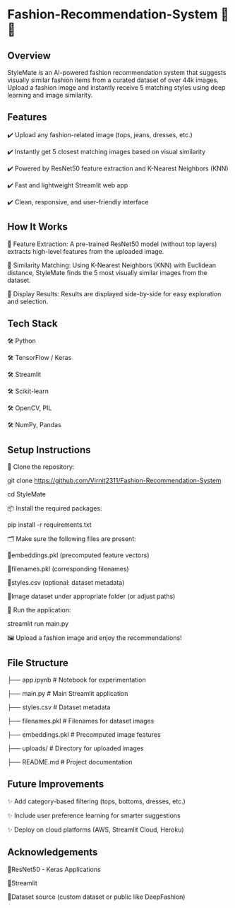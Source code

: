 # Fashion-Recommendation-System 👗🧥

## Overview
StyleMate is an AI-powered fashion recommendation system that suggests visually similar fashion items from a curated dataset of over 44k images. Upload a fashion image and instantly receive 5 matching styles using deep learning and image similarity.

## Features
✔️ Upload any fashion-related image (tops, jeans, dresses, etc.)

✔️ Instantly get 5 closest matching images based on visual similarity

✔️ Powered by ResNet50 feature extraction and K-Nearest Neighbors (KNN)

✔️ Fast and lightweight Streamlit web app

✔️ Clean, responsive, and user-friendly interface

## How It Works
🔹 Feature Extraction:
A pre-trained ResNet50 model (without top layers) extracts high-level features from the uploaded image.

🔹 Similarity Matching:
Using K-Nearest Neighbors (KNN) with Euclidean distance, StyleMate finds the 5 most visually similar images from the dataset.

🔹 Display Results:
Results are displayed side-by-side for easy exploration and selection.

## Tech Stack
🛠️ Python

🛠️ TensorFlow / Keras

🛠️ Streamlit

🛠️ Scikit-learn

🛠️ OpenCV, PIL

🛠️ NumPy, Pandas

## Setup Instructions
📂 Clone the repository:

git clone https://github.com/Virnit2311/Fashion-Recommendation-System

cd StyleMate

📦 Install the required packages:

pip install -r requirements.txt

🗂️ Make sure the following files are present:

🔹embeddings.pkl (precomputed feature vectors)

🔹filenames.pkl (corresponding filenames)

🔹styles.csv (optional: dataset metadata)

🔹Image dataset under appropriate folder (or adjust paths)

🚀 Run the application:

streamlit run main.py

🖼️ Upload a fashion image and enjoy the recommendations!

## File Structure

├── app.ipynb           # Notebook for experimentation

├── main.py             # Main Streamlit application

├── styles.csv          # Dataset metadata

├── filenames.pkl       # Filenames for dataset images

├── embeddings.pkl      # Precomputed image features

├── uploads/            # Directory for uploaded images

├── README.md           # Project documentation

## Future Improvements
✨ Add category-based filtering (tops, bottoms, dresses, etc.)

✨ Include user preference learning for smarter suggestions

✨ Deploy on cloud platforms (AWS, Streamlit Cloud, Heroku)

## Acknowledgements
🔹ResNet50 - Keras Applications

🔹Streamlit

🔹Dataset source (custom dataset or public like DeepFashion)
